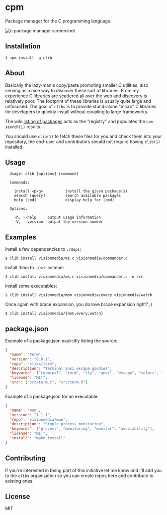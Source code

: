 
# cpm

  Package manager for the C programming language.

  ![c package manager screenshot](http://f.cl.ly/items/0u1k3G0e1U0f1Q411e3N/cpm.png)

## Installation

```
$ npm install -g clib
```

## About

  Basically the lazy-man's copy/paste promoting smaller C utilities, also
  serving as a nice way to discover these sort of libraries. From my experience
  C libraries are scattered all over the web and discovery is relatively poor. The footprint of these libraries is usually quite large and unfocused. The goal of `clibs` is to provide
  stand-alone "micro" C libraries for developers to quickly install without coupling
  to large frameworks.

  The wiki [listing of packages](https://github.com/clibs/clib/wiki/Packages) acts as the "registry" and populates the `cpm-search(1)` results.

  You should use `clib(1)` to fetch these files for you and check them into your repository, the end-user and contributors should not require having `clib(1)` installed.

## Usage

```
  Usage: clib [options] [command]

  Commands:

    install <pkg>          install the given package(s)
    search [query]         search available packages
    help [cmd]             display help for [cmd]

  Options:

    -h, --help     output usage information
    -V, --version  output the version number
```

## Examples

 Install a few dependencies to `./deps`:

```
$ clib install visionmedia/ms.c visionmedia/commander.c
```

 Install them to `./src` instead:

```
$ clib install visionmedia/ms.c visionmedia/commander.c -o src
```

 Install some executables:

```
$ clib install visionmedia/mon visionmedia/every visionmedia/watch
```

  Once again with brace expansion, you do love brace expansion right? ;)

```
$ clib install visionmedia/{mon,every,watch}
```

## package.json

 Example of a package.json explicitly listing the source:

```json
{
  "name": "term",
  "version": "0.0.1",
  "repo": "clibs/term",
  "description": "Terminal ansi escape goodies",
  "keywords": ["terminal", "term", "tty", "ansi", "escape", "colors", "console"],
  "license": "MIT",
  "src": ["src/term.c", "src/term.h"]
}
```

 Example of a package.json for an executable:

```json
{
  "name": "mon",
  "version": "1.1.1",
  "repo": "visionmedia/mon",
  "description": "Simple process monitoring",
  "keywords": ["process", "monitoring", "monitor", "availability"],
  "license": "MIT",
  "install": "make install"
}
```

## Contributing

 If you're interested in being part of this initiative let me know and I'll add you to the `clibs` organization so you can create repos here and contribute to existing ones.

## License 

  MIT
